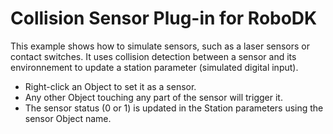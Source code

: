 Collision Sensor Plug-in for RoboDK
===================================================

This example shows how to simulate sensors, such as a laser sensors or contact switches.
It uses collision detection between a sensor and its environnement to update a station parameter (simulated digital input).

* Right-click an Object to set it as a sensor.
* Any other Object touching any part of the sensor will trigger it.
* The sensor status (0 or 1) is updated in the Station parameters using the sensor Object name.

